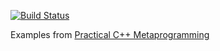 [![Build Status](https://travis-ci.org/LukasWoodtli/PracticalCppMetaprogramming.svg?branch=master)](https://travis-ci.org/LukasWoodtli/PracticalCppMetaprogramming)


Examples from [Practical C++ Metaprogramming](https://www.safaribooksonline.com/library/view/practical-c-metaprogramming/9781492042778/)

